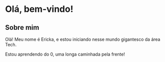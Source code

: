 
# Olá, bem-vindo!
## Sobre mim

Olá! Meu nome é Ericka, e estou iniciando nesse mundo gigantesco da área Tech.

Estou aprendendo do 0, uma longa caminhada pela frente!
